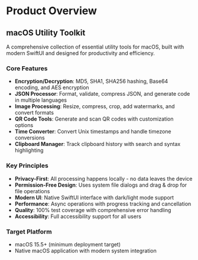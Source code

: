 # Product Overview

## macOS Utility Toolkit

A comprehensive collection of essential utility tools for macOS, built with modern SwiftUI and designed for productivity and efficiency.

### Core Features
- **Encryption/Decryption**: MD5, SHA1, SHA256 hashing, Base64 encoding, and AES encryption
- **JSON Processor**: Format, validate, compress JSON, and generate code in multiple languages
- **Image Processing**: Resize, compress, crop, add watermarks, and convert formats
- **QR Code Tools**: Generate and scan QR codes with customization options
- **Time Converter**: Convert Unix timestamps and handle timezone conversions
- **Clipboard Manager**: Track clipboard history with search and syntax highlighting

### Key Principles
- **Privacy-First**: All processing happens locally - no data leaves the device
- **Permission-Free Design**: Uses system file dialogs and drag & drop for file operations
- **Modern UI**: Native SwiftUI interface with dark/light mode support
- **Performance**: Async operations with progress tracking and cancellation
- **Quality**: 100% test coverage with comprehensive error handling
- **Accessibility**: Full accessibility support for all users

### Target Platform
- macOS 15.5+ (minimum deployment target)
- Native macOS application with modern system integration